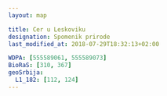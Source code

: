 ```yaml
---
layout: map

title: Cer u Leskoviku
designation: Spomenik prirode
last_modified_at: 2018-07-29T18:32:13+02:00

WDPA: [555589061, 555589073]
BioRaS: [310, 367]
geoSrbija:
  L1_182: [112, 124]
---
```

